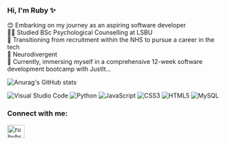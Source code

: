 

### Hi, I'm Ruby ✨
😊 Embarking on my journey as an aspiring software developer<br/>
👩‍🎓 Studied BSc Psychological Counselling at LSBU</br>
🚀 Transitioning from recruitment within the NHS to pursue a career in the tech</br>
🧠 Neurodivergent</br>
📖 Currently, immersing myself in a comprehensive 12-week software development bootcamp with JustIt...

<!-- https://github.com/anuraghazra/github-readme-stats?tab=readme-ov-file -->
![Anurag's GitHub stats](https://github-readme-stats.vercel.app/api?username=rubybrobey&show_icons=true&theme=radical)
<!-- https://github.com/Ileriayo/markdown-badges -->
![Visual Studio Code](https://img.shields.io/badge/Visual%20Studio%20Code-0078d7.svg?style=for-the-badge&logo=visual-studio-code&logoColor=white)
![Python](https://img.shields.io/badge/python-3670A0?style=for-the-badge&logo=python&logoColor=ffdd54)
![JavaScript](https://img.shields.io/badge/javascript-%23323330.svg?style=for-the-badge&logo=javascript&logoColor=%23F7DF1E)
![CSS3](https://img.shields.io/badge/css3-%231572B6.svg?style=for-the-badge&logo=css3&logoColor=white)
![HTML5](https://img.shields.io/badge/html5-%23E34F26.svg?style=for-the-badge&logo=html5&logoColor=white)
![MySQL](https://img.shields.io/badge/mysql-4479A1.svg?style=for-the-badge&logo=mysql&logoColor=white)

<h3 align="left">Connect with me:</h3>
<p align="left">
<a href="https://linkedin.com/in/rubybrobey" target="blank"><img align="center" src="https://raw.githubusercontent.com/rahuldkjain/github-profile-readme-generator/master/src/images/icons/Social/linked-in-alt.svg" alt="rubybrobey" height="30" width="40" /></a>
</p>



<!--
**rubybrobey/rubybrobey** is a  _special_ ✨ repository because its `README.md` (this file) appears on your GitHub profile.

Here are some ideas to get you started:

- 🔭 I’m currently working on ...
- 🌱 I’m currently learning ...
- 👯 I’m looking to collaborate on ...
- 🤔 I’m looking for help with ...
- 💬 Ask me about ...
- 📫 How to reach me: ...
- 😄 Pronouns: ...
- ⚡ Fun fact: ...
-->
